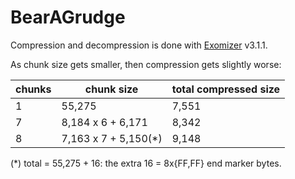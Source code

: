 # BearAGrudge

Compression and decompression is done with [Exomizer](https://bitbucket.org/magli143/exomizer/wiki/Home) v3.1.1.

As chunk size gets smaller, then compression gets slightly worse:

chunks | chunk size | total compressed size
-|-|-
1| 55,275 | 7,551
7| 8,184 x 6 + 6,171 | 8,342
8| 7,163 x 7 + 5,150(*) | 9,148

(*) total = 55,275 + 16: the extra 16 = 8x{FF,FF} end marker bytes.
